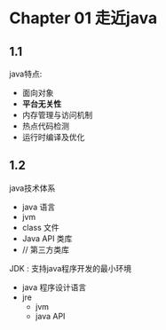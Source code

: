 # Chapter 01 走近java

## 1.1
java特点:
* 面向对象
* **平台无关性**
* 内存管理与访问机制
* 热点代码检测
* 运行时编译及优化

## 1.2
java技术体系
* java 语言
* jvm
* class 文件
* Java API 类库
* // 第三方类库

JDK : 支持java程序开发的最小环境
* java 程序设计语言
* jre
    * jvm
    * java API

